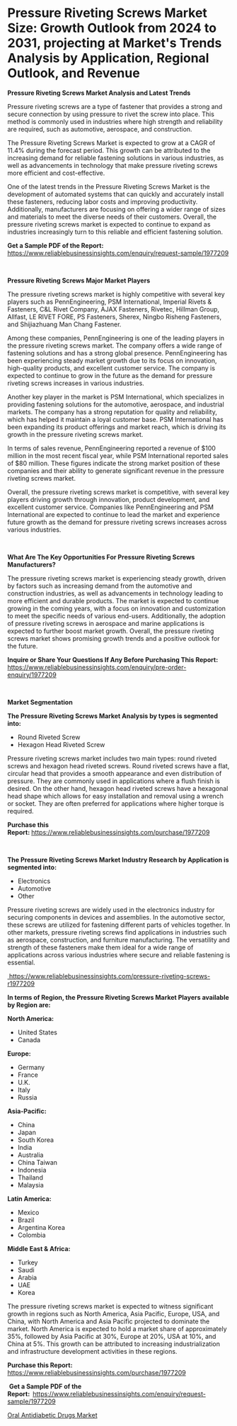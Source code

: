<p><h1>Pressure Riveting Screws Market Size: Growth Outlook from 2024 to 2031, projecting at Market's Trends Analysis by Application, Regional Outlook, and Revenue</h1></p><p><strong>Pressure Riveting Screws Market Analysis and Latest Trends</strong></p>
<p><p>Pressure riveting screws are a type of fastener that provides a strong and secure connection by using pressure to rivet the screw into place. This method is commonly used in industries where high strength and reliability are required, such as automotive, aerospace, and construction.</p><p>The Pressure Riveting Screws Market is expected to grow at a CAGR of 11.4% during the forecast period. This growth can be attributed to the increasing demand for reliable fastening solutions in various industries, as well as advancements in technology that make pressure riveting screws more efficient and cost-effective.</p><p>One of the latest trends in the Pressure Riveting Screws Market is the development of automated systems that can quickly and accurately install these fasteners, reducing labor costs and improving productivity. Additionally, manufacturers are focusing on offering a wider range of sizes and materials to meet the diverse needs of their customers. Overall, the pressure riveting screws market is expected to continue to expand as industries increasingly turn to this reliable and efficient fastening solution.</p></p>
<p><strong>Get a Sample PDF of the Report:&nbsp;</strong> <a href="https://www.reliablebusinessinsights.com/enquiry/request-sample/1977209">https://www.reliablebusinessinsights.com/enquiry/request-sample/1977209</a></p>
<p>&nbsp;</p>
<p><strong>Pressure Riveting Screws Major Market Players</strong></p>
<p><p>The pressure riveting screws market is highly competitive with several key players such as PennEngineering, PSM International, Imperial Rivets & Fasteners, C&L Rivet Company, AJAX Fasteners, Rivetec, Hillman Group, Allfast, LE RIVET FORE, PS Fasteners, Sherex, Ningbo Risheng Fasteners, and Shijiazhuang Man Chang Fastener.</p><p>Among these companies, PennEngineering is one of the leading players in the pressure riveting screws market. The company offers a wide range of fastening solutions and has a strong global presence. PennEngineering has been experiencing steady market growth due to its focus on innovation, high-quality products, and excellent customer service. The company is expected to continue to grow in the future as the demand for pressure riveting screws increases in various industries.</p><p>Another key player in the market is PSM International, which specializes in providing fastening solutions for the automotive, aerospace, and industrial markets. The company has a strong reputation for quality and reliability, which has helped it maintain a loyal customer base. PSM International has been expanding its product offerings and market reach, which is driving its growth in the pressure riveting screws market.</p><p>In terms of sales revenue, PennEngineering reported a revenue of $100 million in the most recent fiscal year, while PSM International reported sales of $80 million. These figures indicate the strong market position of these companies and their ability to generate significant revenue in the pressure riveting screws market.</p><p>Overall, the pressure riveting screws market is competitive, with several key players driving growth through innovation, product development, and excellent customer service. Companies like PennEngineering and PSM International are expected to continue to lead the market and experience future growth as the demand for pressure riveting screws increases across various industries.</p></p>
<p>&nbsp;</p>
<p><strong>What Are The Key Opportunities For Pressure Riveting Screws Manufacturers?</strong></p>
<p><p>The pressure riveting screws market is experiencing steady growth, driven by factors such as increasing demand from the automotive and construction industries, as well as advancements in technology leading to more efficient and durable products. The market is expected to continue growing in the coming years, with a focus on innovation and customization to meet the specific needs of various end-users. Additionally, the adoption of pressure riveting screws in aerospace and marine applications is expected to further boost market growth. Overall, the pressure riveting screws market shows promising growth trends and a positive outlook for the future.</p></p>
<p><strong>Inquire or Share Your Questions If Any Before Purchasing This Report:</strong> <a href="https://www.reliablebusinessinsights.com/enquiry/pre-order-enquiry/1977209">https://www.reliablebusinessinsights.com/enquiry/pre-order-enquiry/1977209</a></p>
<p>&nbsp;</p>
<p><strong>Market Segmentation</strong></p>
<p><strong>The Pressure Riveting Screws Market Analysis by types is segmented into:</strong></p>
<p><ul><li>Round Riveted Screw</li><li>Hexagon Head Riveted Screw</li></ul></p>
<p><p>Pressure riveting screws market includes two main types: round riveted screws and hexagon head riveted screws. Round riveted screws have a flat, circular head that provides a smooth appearance and even distribution of pressure. They are commonly used in applications where a flush finish is desired. On the other hand, hexagon head riveted screws have a hexagonal head shape which allows for easy installation and removal using a wrench or socket. They are often preferred for applications where higher torque is required.</p></p>
<p><strong>Purchase this Report:&nbsp;</strong><a href="https://www.reliablebusinessinsights.com/purchase/1977209">https://www.reliablebusinessinsights.com/purchase/1977209</a></p>
<p>&nbsp;</p>
<p><strong>The Pressure Riveting Screws Market Industry Research by Application is segmented into:</strong></p>
<p><ul><li>Electronics</li><li>Automotive</li><li>Other</li></ul></p>
<p><p>Pressure riveting screws are widely used in the electronics industry for securing components in devices and assemblies. In the automotive sector, these screws are utilized for fastening different parts of vehicles together. In other markets, pressure riveting screws find applications in industries such as aerospace, construction, and furniture manufacturing. The versatility and strength of these fasteners make them ideal for a wide range of applications across various industries where secure and reliable fastening is essential.</p></p>
<p><a href="https://www.reliablebusinessinsights.com/pressure-riveting-screws-r1977209">&nbsp;https://www.reliablebusinessinsights.com/pressure-riveting-screws-r1977209</a></p>
<p><strong>In terms of Region, the Pressure Riveting Screws Market Players available by Region are:</strong></p>
<p>
    <p> <strong> North America: </strong>
        <ul>
            <li>United States</li>
            <li>Canada</li>
        </ul>
        </p> 
    <p> <strong> Europe: </strong>
        <ul>
            <li>Germany</li>
            <li>France</li>
            <li>U.K.</li>
            <li>Italy</li>
            <li>Russia</li>
        </ul>
        </p> 
    <p> <strong> Asia-Pacific: </strong>
        <ul>
            <li>China</li>
            <li>Japan</li>
            <li>South Korea</li>
            <li>India</li>
            <li>Australia</li>
            <li>China Taiwan</li>
            <li>Indonesia</li>
            <li>Thailand</li>
            <li>Malaysia</li>
        </ul>
        </p> 
    <p> <strong> Latin America: </strong>
        <ul>
            <li>Mexico</li>
            <li>Brazil</li>
            <li>Argentina Korea</li>
            <li>Colombia</li>
        </ul>
        </p> 
    <p> <strong> Middle East & Africa: </strong>
        <ul>
            <li>Turkey</li>
            <li>Saudi</li>
            <li>Arabia</li>
            <li>UAE</li>
            <li>Korea</li>
        </ul>
    </p>
    </p>
<p><p>The pressure riveting screws market is expected to witness significant growth in regions such as North America, Asia Pacific, Europe, USA, and China, with North America and Asia Pacific projected to dominate the market. North America is expected to hold a market share of approximately 35%, followed by Asia Pacific at 30%, Europe at 20%, USA at 10%, and China at 5%. This growth can be attributed to increasing industrialization and infrastructure development activities in these regions.</p></p>
<p><strong>Purchase this Report: </strong><a href="https://www.reliablebusinessinsights.com/purchase/1977209">https://www.reliablebusinessinsights.com/purchase/1977209</a></p>
<p>&nbsp;<strong>Get a Sample PDF of the Report:&nbsp;&nbsp;</strong><a href="https://www.reliablebusinessinsights.com/enquiry/request-sample/1977209">https://www.reliablebusinessinsights.com/enquiry/request-sample/1977209</a></p>
<p><strong></strong></p>
<p><p><a href="https://issuu.com/reportprime-2/docs/oral-antidiabetic-drugs-market-size-2030.pptx">Oral Antidiabetic Drugs Market</a></p></p>
